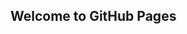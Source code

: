 ## Welcome to GitHub Pages

<img src="https://guides.github.com/activities/hello-world/branching.png" alt="">
